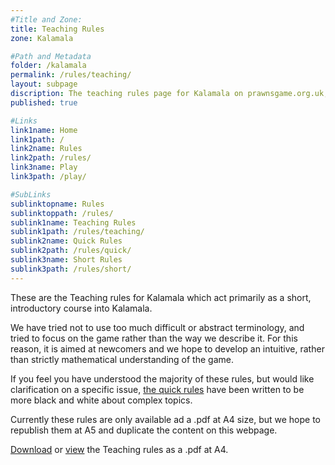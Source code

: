 ```yaml
---
#Title and Zone:
title: Teaching Rules
zone: Kalamala

#Path and Metadata
folder: /kalamala
permalink: /rules/teaching/
layout: subpage
discription: The teaching rules page for Kalamala on prawnsgame.org.uk, where you can learn how to play the abstract strategy board game Kalamala. These rules are great for beginners who want to start playing and need to grasp the basics.
published: true

#Links
link1name: Home
link1path: /
link2name: Rules
link2path: /rules/
link3name: Play
link3path: /play/

#SubLinks
sublinktopname: Rules
sublinktoppath: /rules/
sublink1name: Teaching Rules
sublink1path: /rules/teaching/
sublink2name: Quick Rules
sublink2path: /rules/quick/
sublink3name: Short Rules
sublink3path: /rules/short/
---
```


These are the Teaching rules for Kalamala which act primarily as a short, introductory course into Kalamala.

We have tried not to use too much difficult or abstract terminology, and tried to focus on the game rather than the way we describe it. For this reason, it is aimed at newcomers and we hope to develop an intuitive, rather than strictly mathematical understanding of the game.

If you feel you have understood the majority of these rules, but would like clarification on a specific issue, [the quick rules](/kalamala/rules/quick/) have been written to be more black and white about complex topics.

Currently these rules are only available ad a .pdf at A4 size, but we hope to republish them at A5 and duplicate the content on this webpage.

<a href="{{ site.baseurl }}/files/kalamala/teachingrulesA4.pdf" download="KalamalaRulesA4.pdf">Download</a> or <a href="{{ site.baseurl }}/files/kalamala/teachingrulesA4.pdf">view</a> the Teaching rules as a .pdf at A4.
